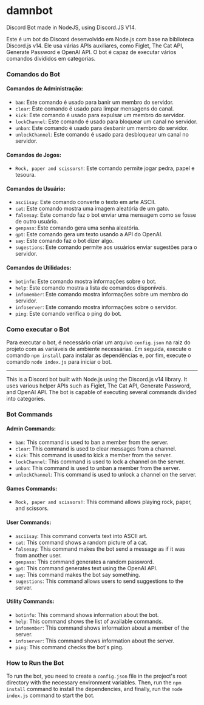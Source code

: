 # damnbot
Discord Bot made in NodeJS, using Discord.JS V14.


Este é um bot do Discord desenvolvido em Node.js com base na biblioteca Discord.js v14. Ele usa várias APIs auxiliares, como Figlet, The Cat API, Generate Password e OpenAI API. O bot é capaz de executar vários comandos divididos em categorias.

### Comandos do Bot

#### Comandos de Administração:

- `ban`: Este comando é usado para banir um membro do servidor.
- `clear`: Este comando é usado para limpar mensagens do canal.
- `kick`: Este comando é usado para expulsar um membro do servidor.
- `lockChannel`: Este comando é usado para bloquear um canal no servidor.
- `unban`: Este comando é usado para desbanir um membro do servidor.
- `unlockChannel`: Este comando é usado para desbloquear um canal no servidor.

#### Comandos de Jogos:

- `Rock, paper and scissors!`: Este comando permite jogar pedra, papel e tesoura.

#### Comandos de Usuário:

- `asciisay`: Este comando converte o texto em arte ASCII.
- `cat`: Este comando mostra uma imagem aleatória de um gato.
- `falsesay`: Este comando faz o bot enviar uma mensagem como se fosse de outro usuário.
- `genpass`: Este comando gera uma senha aleatória.
- `gpt`: Este comando gera um texto usando a API do OpenAI.
- `say`: Este comando faz o bot dizer algo.
- `sugestions`: Este comando permite aos usuários enviar sugestões para o servidor.

#### Comandos de Utilidades:

- `botinfo`: Este comando mostra informações sobre o bot.
- `help`: Este comando mostra a lista de comandos disponíveis.
- `infomember`: Este comando mostra informações sobre um membro do servidor.
- `infoserver`: Este comando mostra informações sobre o servidor.
- `ping`: Este comando verifica o ping do bot.

### Como executar o Bot

Para executar o bot, é necessário criar um arquivo `config.json` na raiz do projeto com as variáveis de ambiente necessárias. Em seguida, execute o comando `npm install` para instalar as dependências e, por fim, execute o comando `node index.js` para iniciar o bot.



---------------------------------------------------------


This is a Discord bot built with Node.js using the Discord.js v14 library. It uses various helper APIs such as Figlet, The Cat API, Generate Password, and OpenAI API. The bot is capable of executing several commands divided into categories.

### Bot Commands

#### Admin Commands:

- `ban`: This command is used to ban a member from the server.
- `clear`: This command is used to clear messages from a channel.
- `kick`: This command is used to kick a member from the server.
- `lockChannel`: This command is used to lock a channel on the server.
- `unban`: This command is used to unban a member from the server.
- `unlockChannel`: This command is used to unlock a channel on the server.

#### Games Commands:

- `Rock, paper and scissors!`: This command allows playing rock, paper, and scissors.

#### User Commands:

- `asciisay`: This command converts text into ASCII art.
- `cat`: This command shows a random picture of a cat.
- `falsesay`: This command makes the bot send a message as if it was from another user.
- `genpass`: This command generates a random password.
- `gpt`: This command generates text using the OpenAI API.
- `say`: This command makes the bot say something.
- `sugestions`: This command allows users to send suggestions to the server.

#### Utility Commands:

- `botinfo`: This command shows information about the bot.
- `help`: This command shows the list of available commands.
- `infomember`: This command shows information about a member of the server.
- `infoserver`: This command shows information about the server.
- `ping`: This command checks the bot's ping.

### How to Run the Bot

To run the bot, you need to create a `config.json` file in the project's root directory with the necessary environment variables. Then, run the `npm install` command to install the dependencies, and finally, run the `node index.js` command to start the bot.
